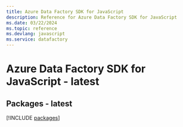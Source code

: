 ```yaml
---
title: Azure Data Factory SDK for JavaScript
description: Reference for Azure Data Factory SDK for JavaScript
ms.date: 03/22/2024
ms.topic: reference
ms.devlang: javascript
ms.service: datafactory
---
```

# Azure Data Factory SDK for JavaScript - latest
## Packages - latest
[!INCLUDE [packages](data-factory-index.md)]